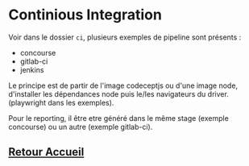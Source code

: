 # Continious Integration

Voir dans le dossier `ci`, plusieurs exemples de pipeline sont présents : 

 - concourse
 - gitlab-ci
 - jenkins

 Le principe est de partir de l'image codeceptjs ou d'une image node, d'installer les dépendances node puis le/les navigateurs du driver. (playwright dans les exemples).  
   
 Pour le reporting, il être  etre généré dans le même stage (exemple concourse) ou un autre (exemple gitlab-ci).  

## [Retour Accueil](README.md)